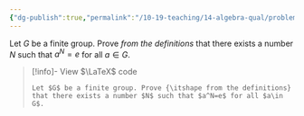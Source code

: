 ```yaml
---
{"dg-publish":true,"permalink":"/10-19-teaching/14-algebra-qual/problem-bank/pool-problems/group-theory/order-of-an-element-in-a-finite-group/","tags":["group_theory"],"updated":"2025-03-17T07:24:34-07:00"}
---
```


Let $G$ be a finite group. Prove *from the definitions* that there exists a number $N$ such that $a^N=e$ for all $a\in G$.

> [!info]- View $\LaTeX$ code
> ```
> Let $G$ be a finite group. Prove {\itshape from the definitions} that there exists a number $N$ such that $a^N=e$ for all $a\in G$.
> ```